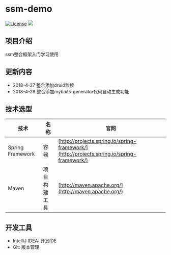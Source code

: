 # ssm-demo
[![License](http://img.shields.io/badge/license-apache%202-brightgreen.svg)](https://github.com/ChinaXiaoMing/ssm-demo/blob/master/LICENSE)
[![](https://img.shields.io/badge/Author-fuyuanming-orange.svg)](https://github.com/ChinaXiaoMing)

## 项目介绍
ssm整合框架入门学习使用

## 更新内容
- 2018-4-27  整合添加druid监控<br/>
- 2018-4-28  整合添加mybaits-generator代码自动生成功能

## 技术选型
技术 | 名称 | 官网
----|------|----
Spring Framework | 容器  | [http://projects.spring.io/spring-framework/](http://projects.spring.io/spring-framework/)
Maven | 项目构建工具  | [http://maven.apache.org/](http://maven.apache.org/)

## 开发工具
- IntelliJ IDEA: 开发IDE
- Git: 版本管理

